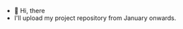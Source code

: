 - 👋 Hi, there 
- I'll upload my project repository from January onwards.



<!---
ommisall/ommisall is a ✨ special ✨ repository because its `README.md` (this file) appears on your GitHub profile.
You can click the Preview link to take a look at your changes.
--->
